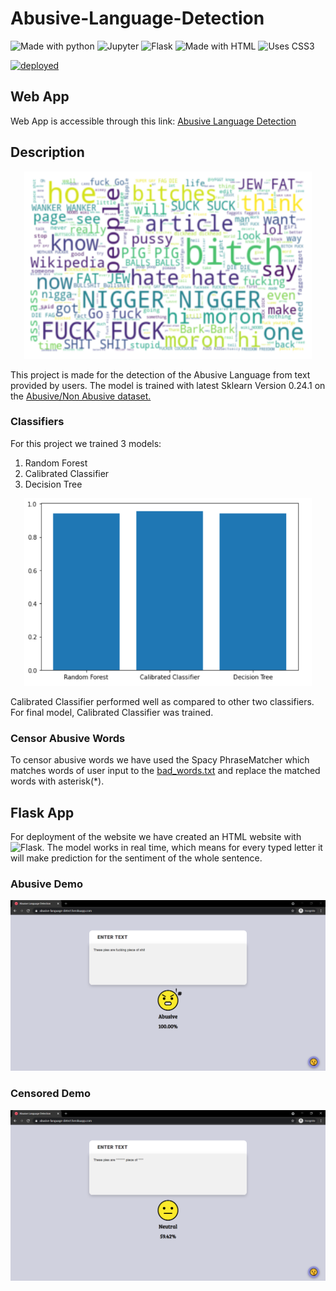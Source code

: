# Abusive-Language-Detection
![Made with python](https://img.shields.io/badge/Python-14354C?style=for-the-badge&logo=python&logoColor=white)
![Jupyter](https://img.shields.io/badge/Jupyter%20-%23F37626.svg?&style=for-the-badge&logo=Jupyter&logoColor=white")
![Flask](https://img.shields.io/badge/flask%20-%23000.svg?&style=for-the-badge&logo=flask&logoColor=white)
![Made with HTML](https://img.shields.io/badge/HTML5-E34F26?style=for-the-badge&logo=html5&logoColor=white)
![Uses CSS3](https://img.shields.io/badge/CSS3-1572B6?style=for-the-badge&logo=css3&logoColor=white)

[![deployed](https://heroku-badges.herokuapp.com/?app=abusive-language-detect)](https://abusive-language-detect.herokuapp.com/)

## Web App
Web App is accessible through this link: [Abusive Language Detection](https://abusive-language-detect.herokuapp.com/)

## Description
<p align="center">
  <img width="460" height="300" src="https://github.com/Sumit189/Abusive-Language-Detection/blob/main/images_for_readme/wordcloud.png">
</p>

This project is made for the detection of the Abusive Language from text provided by users. The  model is trained with latest Sklearn Version 0.24.1 on the [Abusive/Non Abusive dataset.](https://github.com/vzhou842/profanity-check/blob/master/profanity_check/data/clean_data.csv)
### Classifiers
For this project we trained 3 models: 
  1. Random Forest
  2. Calibrated Classifier
  3. Decision Tree

<p align="center">
  <img width="460" height="300" src="https://github.com/Sumit189/Abusive-Language-Detection/blob/main/images_for_readme/Accuracy.PNG">
</p>
Calibrated Classifier performed well as compared to other two classifiers. For final model, Calibrated Classifier was trained.

### Censor Abusive Words
To censor abusive words we have used the Spacy PhraseMatcher which matches words of user input to the [bad_words.txt](https://github.com/Sumit189/Abusive-Language-Detection/blob/main/notebook/data/bad_words.text) and replace the matched words with asterisk(*).

## Flask App
For deployment of the website we have created an HTML website with <img alt="Flask" src="https://img.shields.io/badge/flask%20-%23000.svg?&style=for-the-badge&logo=flask&logoColor=white"/>. The model works in real time, which means for every typed letter it will make prediction for the sentiment of the whole sentence. 

### Abusive Demo
![Abusive](https://github.com/Sumit189/Abusive-Language-Detection/blob/main/images_for_readme/Abusive.PNG)

### Censored Demo
![Censored](https://github.com/Sumit189/Abusive-Language-Detection/blob/main/images_for_readme/Censored.PNG)
